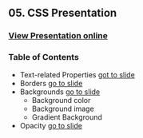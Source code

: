 ## 05. CSS Presentation
### [View Presentation online](https://rawgit.com/TelerikAcademy/SchoolAcademy/master/2016-01-HTML-CSS-JavaScript/05.%20CSS-Presentation/slides/index.html)
### Table of Contents
* Text-related Properties [got to slide](https://rawgit.com/TelerikAcademy/SchoolAcademy/master/2016-01-HTML-CSS-JavaScript/05.%20CSS-Presentation/slides/index.html#/1)
* Borders [go to slide](https://rawgit.com/TelerikAcademy/SchoolAcademy/master/2016-01-HTML-CSS-JavaScript/05.%20CSS-Presentation/slides/index.html#/3)
* Backgrounds [go to slide](https://rawgit.com/TelerikAcademy/SchoolAcademy/master/2016-01-HTML-CSS-JavaScript/05.%20CSS-Presentation/slides/index.html#/4)
  * Background color
  * Background image
  * Gradient Background
* Opacity [go to slide](https://rawgit.com/TelerikAcademy/SchoolAcademy/master/2016-01-HTML-CSS-JavaScript/05.%20CSS-Presentation/slides/index.html#/5)